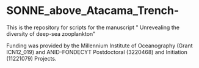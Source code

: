 # SONNE_above_Atacama_Trench-
This is the repository for scripts for the manuscript " Unrevealing the diversity of deep-sea zooplankton"



Funding was provided by the Millennium Institute of Oceanography (Grant ICN12_019) and ANID-FONDECYT Postdoctoral (3220468) and Initiation (11221079) Projects.
